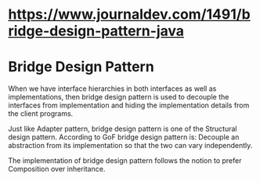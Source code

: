 # https://www.journaldev.com/1491/bridge-design-pattern-java

# Bridge Design Pattern

When we have interface hierarchies in both interfaces as well as implementations, then bridge design pattern is used to
decouple the interfaces from implementation and hiding the implementation details from the client programs.

Just like Adapter pattern, bridge design pattern is one of the Structural design pattern.
According to GoF bridge design pattern is:
Decouple an abstraction from its implementation so that the two can vary independently.

The implementation of bridge design pattern follows the notion to prefer Composition over inheritance.

